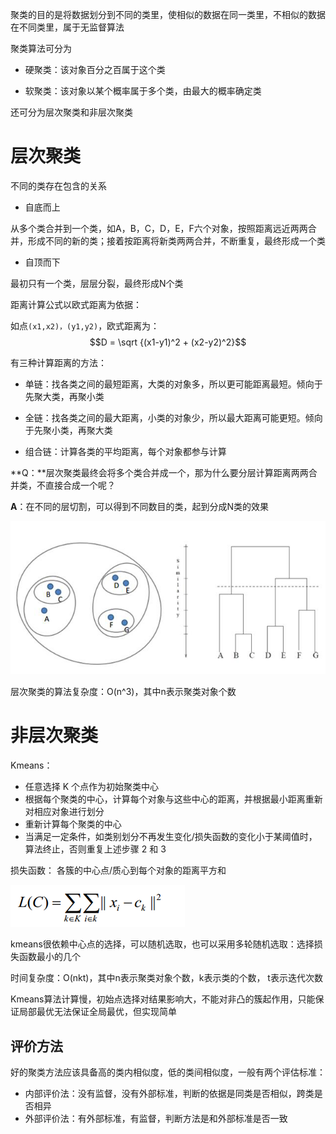 聚类的目的是将数据划分到不同的类里，使相似的数据在同一类里，不相似的数据在不同类里，属于无监督算法

聚类算法可分为

* 硬聚类：该对象百分之百属于这个类

* 软聚类：该对象以某个概率属于多个类，由最大的概率确定类

还可分为层次聚类和非层次聚类

# 层次聚类

不同的类存在包含的关系

* 自底而上

从多个类合并到一个类，如A，B，C，D，E，F六个对象，按照距离远近两两合并，形成不同的新的类；接着按距离将新类两两合并，不断重复，最终形成一个类

* 自顶而下

最初只有一个类，层层分裂，最终形成N个类

距离计算公式以欧式距离为依据：

如点`(x1,x2)，(y1,y2)`，欧式距离为：$$D = \sqrt {(x1-y1)^2 + (x2-y2)^2}$$

有三种计算距离的方法：

* 单链：找各类之间的最短距离，大类的对象多，所以更可能距离最短。倾向于先聚大类，再聚小类

* 全链：找各类之间的最大距离，小类的对象少，所以最大距离可能更短。倾向于先聚小类，再聚大类

* 组合链：计算各类的平均距离，每个对象都参与计算

**Q：**层次聚类最终会将多个类合并成一个，那为什么要分层计算距离两两合并类，不直接合成一个呢？

**A**：在不同的层切割，可以得到不同数目的类，起到分成N类的效果

![](.\pictures\1.png)

层次聚类的算法复杂度：O(n^3)，其中n表示聚类对象个数

 # 非层次聚类

Kmeans：

* 任意选择 K 个点作为初始聚类中心
* 根据每个聚类的中心，计算每个对象与这些中心的距离，并根据最小距离重新对相应对象进行划分
* 重新计算每个聚类的中心
* 当满足一定条件，如类别划分不再发生变化/损失函数的变化小于某阈值时，算法终止，否则重复上述步骤 2 和 3 

损失函数： 各簇的中心点/质心到每个对象的距离平方和

![](.\pictures\WCSS.png)

kmeans很依赖中心点的选择，可以随机选取，也可以采用多轮随机选取：选择损失函数最小的几个

时间复杂度：O(nkt)，其中n表示聚类对象个数，k表示类的个数， t表示迭代次数

Kmeans算法计算慢，初始点选择对结果影响大，不能对非凸的簇起作用，只能保证局部最优无法保证全局最优，但实现简单

## 评价方法

好的聚类方法应该具备高的类内相似度，低的类间相似度，一般有两个评估标准：

* 内部评价法：没有监督，没有外部标准，判断的依据是同类是否相似，跨类是否相异
* 外部评价法：有外部标准，有监督，判断方法是和外部标准是否一致  